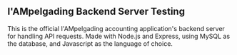 ## I'AMpelgading Backend Server Testing

This is the official I'AMpelgading accounting application's backend server for handling API requests. Made with Node.js and Express, using MySQL as the database, and Javascript as the language of choice.
